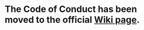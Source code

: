 # The Code of Conduct has been moved to the official [Wiki page](https://github.com/devicons/devicon/wiki/Code-of-Conduct).
